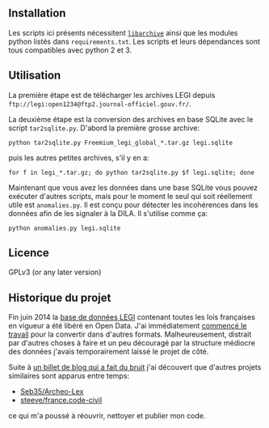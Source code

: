 ## Installation

Les scripts ici présents nécessitent [`libarchive`][libarchive] ainsi que les
modules python listés dans `requirements.txt`. Les scripts et leurs dépendances
sont tous compatibles avec python 2 et 3.

## Utilisation

La première étape est de télécharger les archives LEGI depuis
`ftp://legi:open1234@ftp2.journal-officiel.gouv.fr/`.

La deuxième étape est la conversion des archives en base SQLite avec le script
`tar2sqlite.py`. D'abord la première grosse archive:

    python tar2sqlite.py Freemium_legi_global_*.tar.gz legi.sqlite

puis les autres petites archives, s'il y en a:

    for f in legi_*.tar.gz; do python tar2sqlite.py $f legi.sqlite; done

Maintenant que vous avez les données dans une base SQLite vous pouvez exécuter
d'autres scripts, mais pour le moment le seul qui soit réellement utile est
`anomalies.py`. Il est conçu pour détecter les incohérences dans les données
afin de les signaler à la DILA. Il s'utilise comme ça:

    python anomalies.py legi.sqlite

## Licence

GPLv3 (or any later version)

## Historique du projet

Fin juin 2014 la [base de données LEGI][legi] contenant toutes les lois
françaises en vigueur a été libéré en Open Data. J'ai immédiatement [commencé le
travail][tweet] pour la convertir dans d'autres formats. Malheureusement,
distrait par d'autres choses à faire et un peu découragé par la structure
médiocre des données j'avais temporairement laissé le projet de côté.

Suite à [un billet de blog qui a fait du bruit][korben] j'ai découvert que
d'autres projets similaires sont apparus entre temps:

- [Seb35/Archeo-Lex](https://github.com/Seb35/Archeo-Lex/)
- [steeve/france.code-civil](https://github.com/steeve/france.code-civil)

ce qui m'a poussé à réouvrir, nettoyer et publier mon code.


[libarchive]: http://libarchive.org/
[legi]: https://www.data.gouv.fr/fr/datasets/legi-codes-lois-et-reglements-consolides/
[tweet]: https://twitter.com/Changaco/statuses/484674913954172929
[korben]: http://korben.info/10-etapes-pour-pirater-la-france.html
